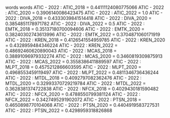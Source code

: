 words
words
ATIC - 2022 : ATIC_2018 = 0.44111124080775066
ATIC - 2022 : ATIC_2020 = 0.3906140086423475
ATIC - 2022 : ATIC_2022 = 1.0
ATIC - 2022 : DIVA_2018 = 0.4333039841514418
ATIC - 2022 : DIVA_2020 = 0.3854851178971782
ATIC - 2022 : DIVA_2022 = 0.5
ATIC - 2022 : EMTK_2018 = 0.35137180700094606
ATIC - 2022 : EMTK_2020 = 0.38240302743613996
ATIC - 2022 : EMTK_2022 = 0.3704871060171919
ATIC - 2022 : KREN_2018 = 0.4126541554959785
ATIC - 2022 : KREN_2020 = 0.4328959484346224
ATIC - 2022 : KREN_2022 = 0.48692460620890043
ATIC - 2022 : MCAS_2018 = 0.38891096979332274
ATIC - 2022 : MCAS_2020 = 0.3460819309875913
ATIC - 2022 : MCAS_2022 = 0.3558386411889597
ATIC - 2022 : MLPT_2018 = 0.4575212866603595
ATIC - 2022 : MLPT_2020 = 0.4968553459119497
ATIC - 2022 : MLPT_2022 = 0.4811346736436244
ATIC - 2022 : MTDL_2018 = 0.4092797082362476
ATIC - 2022 : MTDL_2020 = 0.32993370729219784
ATIC - 2022 : MTDL_2022 = 0.3628381374722838
ATIC - 2022 : NFCX_2018 = 0.4029430181590482
ATIC - 2022 : NFCX_2020 = 0.4788550799381124
ATIC - 2022 : NFCX_2022 = 0.3427495291902072
ATIC - 2022 : PTSN_2018 = 0.4650898770104068
ATIC - 2022 : PTSN_2020 = 0.4404919583727531
ATIC - 2022 : PTSN_2022 = 0.4298959318826868
